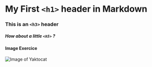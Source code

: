 # My First `<h1>` header in Markdown
### This is an `<h3>` header
##### How about a little `<h5>` ? 

#### Image Exercice
![Image of Yaktocat](https://octodex.github.com/images/yaktocat.png)
